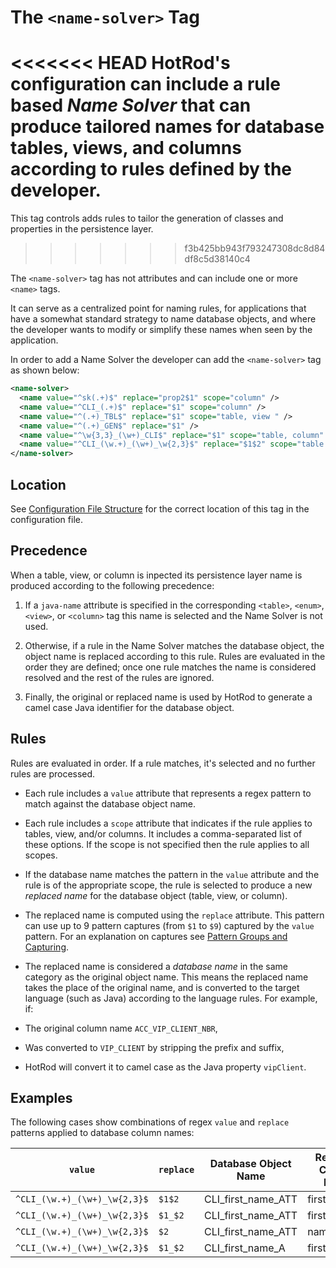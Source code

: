 # The `<name-solver>` Tag

<<<<<<< HEAD
HotRod's configuration can include a rule based *Name Solver* that can produce tailored names for database tables, views, 
and columns according to rules defined by the developer. 
=======
This tag controls adds rules to tailor the generation of classes and properties in the persistence layer.
>>>>>>> f3b425bb943f793247308dc8d84df8c5d38140c4

The `<name-solver>` tag has not attributes and can include one or more `<name>` tags.

It can serve as a centralized point for naming rules, for applications that have a somewhat standard strategy to name
database objects, and where the developer wants to modify or simplify these names when seen by the application.

In order to add a Name Solver the developer can add the `<name-solver>` tag as shown below:

```xml
<name-solver>
  <name value="^sk(.+)$" replace="prop2$1" scope="column" />
  <name value="^CLI_(.+)$" replace="$1" scope="column" />
  <name value="^(.+)_TBL$" replace="$1" scope="table, view " />
  <name value="^(.+)_GEN$" replace="$1" />
  <name value="^\w{3,3}_(\w+)_CLI$" replace="$1" scope="table, column" />
  <name value="^CLI_(\w.+)_(\w+)_\w{2,3}$" replace="$1$2" scope="table , column , view" />
</name-solver>
```

## Location

See [Configuration File Structure](../configuration-file-structure.md) for the correct location of this tag in the configuration file.

## Precedence

When a table, view, or column is inpected its persistence layer name is produced according to the following precedence:

1. If a `java-name` attribute is specified in the corresponding `<table>`, `<enum>`, `<view>`, or `<column>` tag this name
is selected and the Name Solver is not used.

2. Otherwise, if a rule in the Name Solver matches the database object, the object name is replaced according to this rule. Rules are evaluated in the order they are defined; once one rule matches the name is considered resolved and the rest of the rules are ignored.

3. Finally, the original or replaced name is used by HotRod to generate a camel case Java identifier for the database object.

## Rules

Rules are evaluated in order. If a rule matches, it's selected and no further rules are processed.

- Each rule includes a `value` attribute that represents a regex pattern to match against the database object name.

- Each rule includes a `scope` attribute that indicates if the rule applies to tables, view, and/or columns. It includes a comma-separated list of these options. If the scope is not specified then the rule applies to all scopes.

- If the database name matches the pattern in the `value` attribute and the rule is of the appropriate scope, the rule is selected to produce a new *replaced name* for the database object (table, view, or column).

- The replaced name is computed using the `replace` attribute. This pattern can use up to 9 pattern captures (from `$1` to `$9`) captured by the `value` pattern. For an explanation on captures see [Pattern Groups and Capturing](https://docs.oracle.com/javase/8/docs/api/java/util/regex/Pattern.html#cg).

- The replaced name is considered a *database name* in the same category as the original object name. This means the replaced name takes the place of the original name, and is
converted to the target language (such as Java) according to the language rules. For example, if:

- The original column name `ACC_VIP_CLIENT_NBR`,
- Was converted to `VIP_CLIENT` by stripping the prefix and suffix,
- HotRod will convert it to camel case as the Java property `vipClient`.

## Examples

The following cases show combinations of regex `value` and `replace` patterns applied to database column names: 

| `value`  | `replace` | Database Object Name | Replaced Column Name | Java Property |
|--------|---------|-------------|----------------------|---------------|
| `^CLI_(\w.+)_(\w+)_\w{2,3}$` | `$1$2` | CLI_first_name_ATT | firstname | firstname |
| `^CLI_(\w.+)_(\w+)_\w{2,3}$` | `$1_$2` | CLI_first_name_ATT | first_name | firstName |
| `^CLI_(\w.+)_(\w+)_\w{2,3}$` | `$2` | CLI_first_name_ATT | name | name |
| `^CLI_(\w.+)_(\w+)_\w{2,3}$` | `$1_$2` | CLI_first_name_A | first_name_A | firstNameA |

